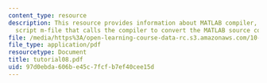 ```yaml
---
content_type: resource
description: This resource provides information about MATLAB compiler, and a MATLAB
  script m-file that calls the compiler to convert the MATLAB source code files.
file: /media/https%3A/open-learning-course-data-rc.s3.amazonaws.com/10-34-numerical-methods-applied-to-chemical-engineering-fall-2005/97d0ebda606be45c7fcfb7ef40cee15d_tutorial08.pdf
file_type: application/pdf
resourcetype: Document
title: tutorial08.pdf
uid: 97d0ebda-606b-e45c-7fcf-b7ef40cee15d
---
```

